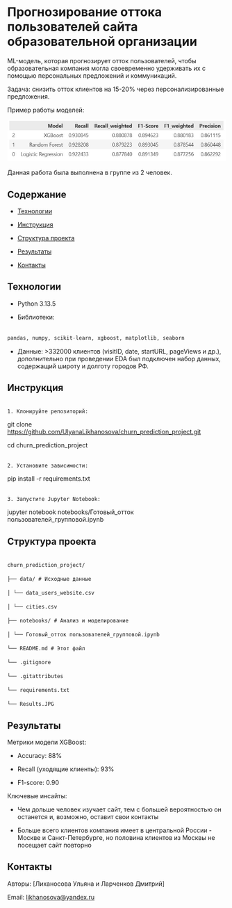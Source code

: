 # Прогнозирование оттока пользователей сайта образовательной организации

ML-модель, которая прогнозирует отток пользователей, чтобы образовательная компания могла своевременно удерживать их с помощью персональных предложений и коммуникаций.

Задача: снизить отток клиентов на 15-20% через персонализированные предложения.

Пример работы моделей:

![Пример работы модели](https://github.com/UlyanaLikhanosova/churn_prediction_project/blob/main/Results.JPG)


Данная работа была выполнена в группе из 2 человек.

## Содержание

- [Технологии](#технологии)

- [Инструкция](#инструкция)

- [Структура проекта](#структура-проекта)

- [Результаты](#результаты)

- [Контакты](#контакты)

## Технологии

- Python 3.13.5

- Библиотеки:

```python

pandas, numpy, scikit-learn, xgboost, matplotlib, seaborn 

```

- Данные: >332000 клиентов (visitID, date, startURL, pageViews и др.), дополнительно при проведении EDA был подключен набор данных, содержащий широту и долготу городов РФ.

## Инструкция

```

1. Клонируйте репозиторий:

```

git clone https://github.com/UlyanaLikhanosova/churn_prediction_project.git

cd churn_prediction_project

```

2. Установите зависимости:

```

pip install -r requirements.txt

```

3. Запустите Jupyter Notebook:

```

jupyter notebook notebooks/Готовый_отток пользователей_групповой.ipynb



## Структура проекта

```

churn_prediction_project/

├── data/ # Исходные данные

│ └── data_users_website.csv

│ └── cities.csv

├── notebooks/ # Анализ и моделирование

│ └── Готовый_отток пользователей_групповой.ipynb

└── README.md # Этот файл

└── .gitignore

└── .gitattributes

└── requirements.txt

└── Results.JPG

```

## Результаты

Метрики модели XGBoost:

- Accuracy: 88%

- Recall (уходящие клиенты): 93%

- F1-score: 0.90

Ключевые инсайты:

- Чем дольше человек изучает сайт, тем с большей вероятностью он останется и, возможно, оставит свои контакты

- Больше всего клиентов компания имеет в центральной России - Москве и Санкт-Петербурге, но половина клиентов из Москвы не посещает сайт повторно

## Контакты

Авторы: [Лиханосова Ульяна и Ларченков Дмитрий]

Email: likhanosova@yandex.ru

